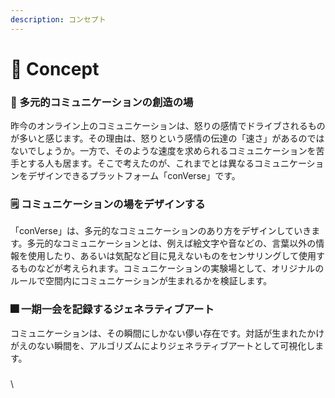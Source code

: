 ```yaml
---
description: コンセプト
---
```


# 🧠 Concept

### 🌈 多元的コミュニケーションの創造の場

昨今のオンライン上のコミュニケーションは、怒りの感情でドライブされるものが多いと感じます。その理由は、怒りという感情の伝達の「速さ」があるのではないでしょうか。一方で、そのような速度を求められるコミュニケーションを苦手とする人も居ます。そこで考えたのが、これまでとは異なるコミュニケーションをデザインできるプラットフォーム「conVerse」です。

### 🗒 コミュニケーションの場をデザインする

「conVerse」は、多元的なコミュニケーションのあり方をデザインしていきます。多元的なコミュニケーションとは、例えば絵文字や音などの、言葉以外の情報を使用したり、あるいは気配など目に見えないものをセンサリングして使用するものなどが考えられます。コミュニケーションの実験場として、オリジナルのルールで空間内にコミュニケーションが生まれるかを検証します。

### 🎆 一期一会を記録するジェネラティブアート

コミュニケーションは、その瞬間にしかない儚い存在です。対話が生まれたかけがえのない瞬間を、アルゴリズムによりジェネラティブアートとして可視化します。

###

###

\
